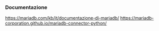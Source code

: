 ### Documentazione

https://mariadb.com/kb/it/documentazione-di-mariadb/
https://mariadb-corporation.github.io/mariadb-connector-python/
